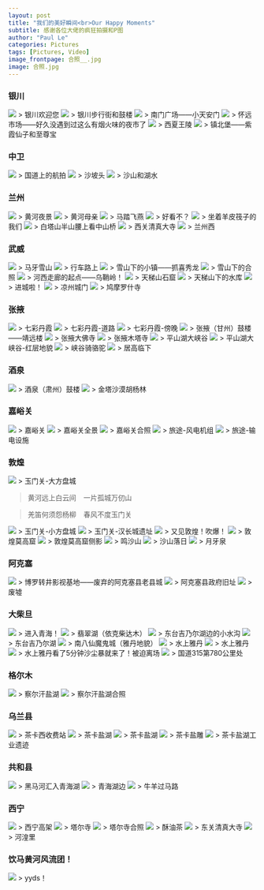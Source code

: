 ```yaml
---
layout: post
title: "我们的美好瞬间<br>Our Happy Moments"
subtitle: 感谢各位大佬的疯狂拍摄和P图
author: "Paul Le"
categories: Pictures
tags: [Pictures, Video]
image_frontpage: 合照__.jpg
image: 合照.jpg
---
```


### 银川

<img src="{{ site.github.url }}/assets/img/银川欢迎您.jpg">
> 银川欢迎您

<img src="{{ site.github.url }}/assets/img/银川步行街.jpg">
> 银川步行街和鼓楼

<img src="{{ site.github.url }}/assets/img/南门广场.jpg">
> 南门广场——小天安门

<img src="{{ site.github.url }}/assets/img/怀远市场.jpg">
> 怀远市场——好久没遇到过这么有烟火味的夜市了

<img src="{{ site.github.url }}/assets/img/西夏王陵.jpg">
> 西夏王陵

<img src="{{ site.github.url }}/assets/img/镇北堡.jpg">
> 镇北堡——紫霞仙子和至尊宝

### 中卫

<img src="{{ site.github.url }}/assets/img/银川至中卫.jpg">
> 国道上的航拍

<img src="{{ site.github.url }}/assets/img/沙坡头.jpg">
> 沙坡头

<img src="{{ site.github.url }}/assets/img/沙坡头2.jpg">
> 沙山和湖水

### 兰州

<img src="{{ site.github.url }}/assets/img/兰州.jpg">
> 黄河夜景

<img src="{{ site.github.url }}/assets/img/黄河母亲.jpg">
> 黄河母亲

<img src="{{ site.github.url }}/assets/img/马踏飞燕.jpg">
> 马踏飞燕

<img src="{{ site.github.url }}/assets/img/甘肃省博文物.jpg">
> 好看不？

<img src="{{ site.github.url }}/assets/img/羊皮筏子.jpg">
> 坐着羊皮筏子的我们

<img src="{{ site.github.url }}/assets/img/中山桥.jpg">
> 白塔山半山腰上看中山桥

<img src="{{ site.github.url }}/assets/img/兰州西关清真大寺.jpg">
> 西关清真大寺

<img src="{{ site.github.url }}/assets/img/兰州西.jpg">
> 兰州西

### 武威

<img src="{{ site.github.url }}/assets/img/祁连.jpg">
> 马牙雪山

<img src="{{ site.github.url }}/assets/img/行车路上.jpg">
> 行车路上

<img src="{{ site.github.url }}/assets/img/抓喜秀龙.jpg">
> 雪山下的小镇——抓喜秀龙

<img src="{{ site.github.url }}/assets/img/雪山下的合照.jpg">
> 雪山下的合照

<img src="{{ site.github.url }}/assets/img/乌鞘岭.jpg">
> 河西走廊的起点——乌鞘岭！

<img src="{{ site.github.url }}/assets/img/天梯山石窟.jpg">
> 天梯山石窟

<img src="{{ site.github.url }}/assets/img/天梯山下的水库.jpg">
> 天梯山下的水库

<img src="{{ site.github.url }}/assets/img/武威收费站.jpg">
> 进城啦！

<img src="{{ site.github.url }}/assets/img/凉州.jpg">
> 凉州城门

<img src="{{ site.github.url }}/assets/img/鸠摩罗什寺.jpg">
> 鸠摩罗什寺

### 张掖

<img src="{{ site.github.url }}/assets/img/丹霞.jpg">
> 七彩丹霞

<img src="{{ site.github.url }}/assets/img/七彩丹霞-道路.jpg">
> 七彩丹霞-道路

<img src="{{ site.github.url }}/assets/img/七彩丹霞-傍晚.jpg">
> 七彩丹霞-傍晚

<img src="{{ site.github.url }}/assets/img/张掖鼓楼.jpg">
> 张掖（甘州）鼓楼——靖远楼

<img src="{{ site.github.url }}/assets/img/张掖大佛寺.jpg">
> 张掖大佛寺

<img src="{{ site.github.url }}/assets/img/木塔寺.jpg">
> 张掖木塔寺

<img src="{{ site.github.url }}/assets/img/平山湖.jpg">
> 平山湖大峡谷

<img src="{{ site.github.url }}/assets/img/平山湖-红层地貌.jpg">
> 平山湖大峡谷-红层地貌

<img src="{{ site.github.url }}/assets/img/峡谷骑骆驼.jpg">
> 峡谷骑骆驼

<img src="{{ site.github.url }}/assets/img/平山湖-居高临下.jpg">
> 居高临下

### 酒泉

<img src="{{ site.github.url }}/assets/img/酒泉鼓楼.jpg">
> 酒泉（肃州）鼓楼

<img src="{{ site.github.url }}/assets/img/胡杨林.jpg">
> 金塔沙漠胡杨林

### 嘉峪关

<img src="{{ site.github.url }}/assets/img/嘉峪关.jpg">
> 嘉峪关

<img src="{{ site.github.url }}/assets/img/嘉峪关全景.jpg">
> 嘉峪关全景

<img src="{{ site.github.url }}/assets/img/嘉峪关合照.jpg">
> 嘉峪关合照

<img src="{{ site.github.url }}/assets/img/旅途-嘉峪关至敦煌1.jpg">
> 旅途-风电机组

<img src="{{ site.github.url }}/assets/img/旅途-嘉峪关至敦煌2.jpg">
> 旅途-输电设施

### 敦煌

<img src="{{ site.github.url }}/assets/img/玉门关.jpg">
> 玉门关-大方盘城

> 黄河远上白云间 &ensp; 一片孤城万仞山

> 羌笛何须怨杨柳 &ensp; 春风不度玉门关

<img src="{{ site.github.url }}/assets/img/小方盘城.jpg">
> 玉门关-小方盘城

<img src="{{ site.github.url }}/assets/img/汉长城.jpg">
> 玉门关-汉长城遗址

<img src="{{ site.github.url }}/assets/img/又见敦煌.jpg">
> 又见敦煌！吹爆！

<img src="{{ site.github.url }}/assets/img/敦煌莫高窟1.jpg">
> 敦煌莫高窟

<img src="{{ site.github.url }}/assets/img/敦煌莫高窟2.jpg">
> 敦煌莫高窟侧影

<img src="{{ site.github.url }}/assets/img/鸣沙山.jpg">
> 鸣沙山

<img src="{{ site.github.url }}/assets/img/沙山落日.jpg">
> 沙山落日

<img src="{{ site.github.url }}/assets/img/月牙泉.jpg">
> 月牙泉

### 阿克塞

<img src="{{ site.github.url }}/assets/img/阿克塞怪兽.jpg">
> 博罗转井影视基地——废弃的阿克塞县老县城

<img src="{{ site.github.url }}/assets/img/阿克塞政府.jpg">
> 阿克塞县政府旧址

<img src="{{ site.github.url }}/assets/img/阿克塞废墟.jpg">
> 废墟

### 大柴旦

<img src="{{ site.github.url }}/assets/img/青海界.jpg">
> 进入青海！

<img src="{{ site.github.url }}/assets/img/翡翠湖.jpg">
> 翡翠湖（依克柴达木）

<img src="{{ site.github.url }}/assets/img/东台吉乃尔湖1.jpg">
> 东台吉乃尔湖边的小水沟

<img src="{{ site.github.url }}/assets/img/东台吉乃尔湖2.jpg">
> 东台吉乃尔湖

<img src="{{ site.github.url }}/assets/img/南八仙魔鬼城（雅丹地貌）.jpg">
> 南八仙魔鬼城（雅丹地貌）

<img src="{{ site.github.url }}/assets/img/水上雅丹.jpg">
> 水上雅丹

<img src="{{ site.github.url }}/assets/img/水上雅丹2.jpg">
> 水上雅丹

<img src="{{ site.github.url }}/assets/img/水上雅丹-沙尘暴.jpg">
> 水上雅丹看了5分钟沙尘暴就来了！被迫离场

<img src="{{ site.github.url }}/assets/img/国道315.jpg">
> 国道315第780公里处

### 格尔木

<img src="{{ site.github.url }}/assets/img/察尔汗盐湖.jpg">
> 察尔汗盐湖

<img src="{{ site.github.url }}/assets/img/察尔汗盐湖合照.jpg">
> 察尔汗盐湖合照

### 乌兰县

<img src="{{ site.github.url }}/assets/img/茶卡西.jpg">
> 茶卡西收费站

<img src="{{ site.github.url }}/assets/img/茶卡盐湖.jpg">
> 茶卡盐湖

<img src="{{ site.github.url }}/assets/img/茶卡盐湖2.jpg">
> 茶卡盐湖

<img src="{{ site.github.url }}/assets/img/茶卡盐雕.jpg">
> 茶卡盐雕

<img src="{{ site.github.url }}/assets/img/茶卡盐湖工业遗迹.jpg">
> 茶卡盐湖工业遗迹

### 共和县

<img src="{{ site.github.url }}/assets/img/黑马河汇入青海湖.jpg">
> 黑马河汇入青海湖

<img src="{{ site.github.url }}/assets/img/青海湖边.jpg">
> 青海湖边

<img src="{{ site.github.url }}/assets/img/牛羊过马路.jpg">
> 牛羊过马路

### 西宁

<img src="{{ site.github.url }}/assets/img/西宁高架.jpg">
> 西宁高架

<img src="{{ site.github.url }}/assets/img/塔尔寺.jpg">
> 塔尔寺

<img src="{{ site.github.url }}/assets/img/塔尔寺合照.jpg">
> 塔尔寺合照

<img src="{{ site.github.url }}/assets/img/酥油茶.jpg">
> 酥油茶

<img src="{{ site.github.url }}/assets/img/东关清真大寺.jpg">
> 东关清真大寺

<img src="{{ site.github.url }}/assets/img/河湟里.jpg">
> 河湟里

### 饮马黄河风流团！

<img src="{{ site.github.url }}/assets/img/饮马黄河风流团.jpg">
> yyds！